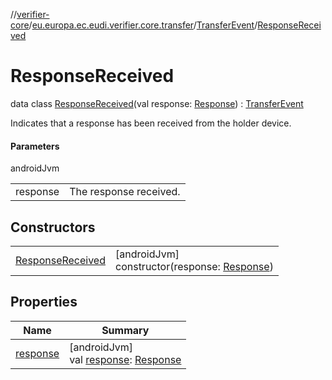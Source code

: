 //[verifier-core](../../../../index.md)/[eu.europa.ec.eudi.verifier.core.transfer](../../index.md)/[TransferEvent](../index.md)/[ResponseReceived](index.md)

# ResponseReceived

data class [ResponseReceived](index.md)(val response: [Response](../../../eu.europa.ec.eudi.verifier.core.response/-response/index.md)) : [TransferEvent](../index.md)

Indicates that a response has been received from the holder device.

#### Parameters

androidJvm

| | |
|---|---|
| response | The response received. |

## Constructors

| | |
|---|---|
| [ResponseReceived](-response-received.md) | [androidJvm]<br>constructor(response: [Response](../../../eu.europa.ec.eudi.verifier.core.response/-response/index.md)) |

## Properties

| Name | Summary |
|---|---|
| [response](response.md) | [androidJvm]<br>val [response](response.md): [Response](../../../eu.europa.ec.eudi.verifier.core.response/-response/index.md) |
